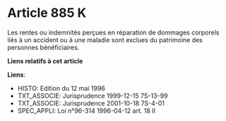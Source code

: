 # Article 885 K

Les rentes ou indemnités perçues en réparation de dommages corporels liés à un accident ou à une maladie sont exclues du
patrimoine des personnes bénéficiaires.

**Liens relatifs à cet article**

**Liens**:

  - HISTO: Edition du 12 mai 1996
  - TXT_ASSOCIE: Jurisprudence 1999-12-15 7S-13-99
  - TXT_ASSOCIE: Jurisprudence 2001-10-18 7S-4-01
  - SPEC_APPLI: Loi n°96-314 1996-04-12 art. 18 II
